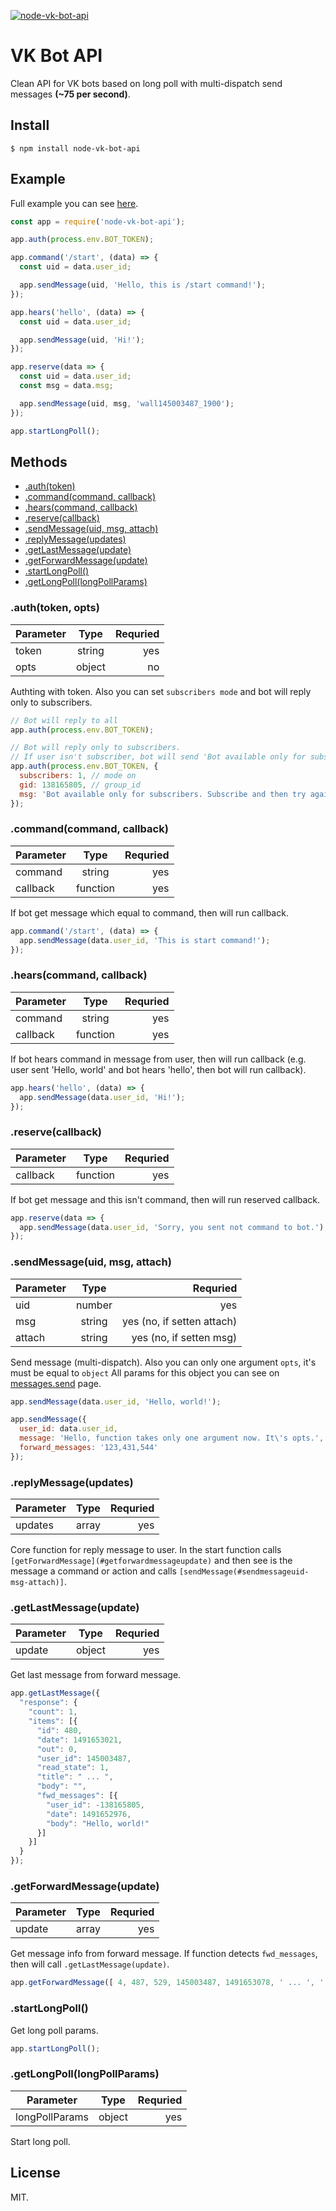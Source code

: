 [![node-vk-bot-api](https://img.shields.io/npm/v/node-vk-bot-api.svg)](https://www.npmjs.com/package/node-vk-bot-api/)

# VK Bot API

Clean API for VK bots based on long poll with multi-dispatch send messages **(~75 per second)**.

## Install

```
$ npm install node-vk-bot-api
```

## Example

Full example you can see [here](https://github.com/bifot/node-vk-bot-api/blob/master/examples/bot.js).

```javascript
const app = require('node-vk-bot-api');

app.auth(process.env.BOT_TOKEN);

app.command('/start', (data) => {
  const uid = data.user_id;

  app.sendMessage(uid, 'Hello, this is /start command!');
});

app.hears('hello', (data) => {
  const uid = data.user_id;

  app.sendMessage(uid, 'Hi!');
});

app.reserve(data => {
  const uid = data.user_id;
  const msg = data.msg;

  app.sendMessage(uid, msg, 'wall145003487_1900');
});

app.startLongPoll();
```

## Methods

* [.auth(token)](#authtoken-opts)
* [.command(command, callback)](#commandcommand-callback)
* [.hears(command, callback)](#hearscommand-callback)
* [.reserve(callback)](#reservecallback)
* [.sendMessage(uid, msg, attach)](#sendmessageuid-msg-attach)
* [.replyMessage(updates)](#replymessageupdates)
* [.getLastMessage(update)](#getlastmessageupdate)
* [.getForwardMessage(update)](#getforwardmessageupdate)
* [.startLongPoll()](#startlongpoll)
* [.getLongPoll(longPollParams)](#getlongpolllongpollparams)

### .auth(token, opts)

| Parameter  | Type      | Requried  |
| -----------|:---------:| ---------:|
| token      | string    | yes       |
| opts       | object    | no        |

Authting with token. Also you can set `subscribers mode` and bot will reply only to subscribers.

```javascript
// Bot will reply to all
app.auth(process.env.BOT_TOKEN);
```

```javascript
// Bot will reply only to subscribers.
// If user isn't subscriber, bot will send 'Bot available only for subscribers ...'
app.auth(process.env.BOT_TOKEN, {
  subscribers: 1, // mode on
  gid: 138165805, // group_id
  msg: 'Bot available only for subscribers. Subscribe and then try again. <3' // message
});
```

### .command(command, callback)

| Parameter  | Type      | Requried  |
| -----------|:---------:| ---------:|
| command    | string    | yes       |
| callback   | function  | yes       |

If bot get message which equal to command, then will run callback.

```javascript
app.command('/start', (data) => {
  app.sendMessage(data.user_id, 'This is start command!');
});
```

### .hears(command, callback)

| Parameter  | Type      | Requried  |
| -----------|:---------:| ---------:|
| command    | string    | yes       |
| callback   | function  | yes       |

If bot hears command in message from user, then will run callback (e.g. user sent 'Hello, world' and bot hears 'hello', then bot will run callback).

```javascript
app.hears('hello', (data) => {
  app.sendMessage(data.user_id, 'Hi!');
});
```

### .reserve(callback)

| Parameter  | Type      | Requried  |
| -----------|:---------:| ---------:|
| callback   | function  | yes       |

If bot get message and this isn't command, then will run reserved callback.

```javascript
app.reserve(data => {
  app.sendMessage(data.user_id, 'Sorry, you sent not command to bot.');
});
```

### .sendMessage(uid, msg, attach)

| Parameter  | Type      | Requried                     |
| -----------|:---------:| ----------------------------:|
| uid        | number    | yes                          |
| msg        | string    | yes (no, if setten attach)   |
| attach     | string    | yes (no, if setten msg)      |

Send message (multi-dispatch). Also you can only one argument `opts`, it's must be equal to `object` All params for this object you can see on [messages.send](https://vk.com/dev/messages.send) page.

```javascript
app.sendMessage(data.user_id, 'Hello, world!');

app.sendMessage({
  user_id: data.user_id,
  message: 'Hello, function takes only one argument now. It\'s opts.',
  forward_messages: '123,431,544'
});
```

### .replyMessage(updates)

| Parameter  | Type      | Requried                     |
| -----------|:---------:| ----------------------------:|
| updates    | array     | yes                          |

Core function for reply message to user. In the start function calls `[getForwardMessage](#getforwardmessageupdate)` and then see is the message a command or action and calls `[sendMessage(#sendmessageuid-msg-attach)]`.

### .getLastMessage(update)

| Parameter  | Type      | Requried  |
| -----------|:---------:| ---------:|
| update     | object    | yes       |

Get last message from forward message.

```javascript
app.getLastMessage({
  "response": {
    "count": 1,
    "items": [{
      "id": 480,
      "date": 1491653021,
      "out": 0,
      "user_id": 145003487,
      "read_state": 1,
      "title": " ... ",
      "body": "",
      "fwd_messages": [{
        "user_id": -138165805,
        "date": 1491652976,
        "body": "Hello, world!"
      }]
    }]
  }
});
```

### .getForwardMessage(update)

| Parameter  | Type      | Requried  |
| -----------|:---------:| ---------:|
| update     | array     | yes       |

Get message info from forward message. If function detects `fwd_messages`, then will call `.getLastMessage(update)`.

```javascript
app.getForwardMessage([ 4, 487, 529, 145003487, 1491653078, ' ... ', '',  { fwd: '145003487_2214301' } ]);
```

### .startLongPoll()

Get long poll params.

```javascript
app.startLongPoll();
```

### .getLongPoll(longPollParams)

| Parameter       | Type      | Requried  |
| ----------------|:---------:| ---------:|
| longPollParams  | object    | yes       |

Start long poll.

## License

MIT.
